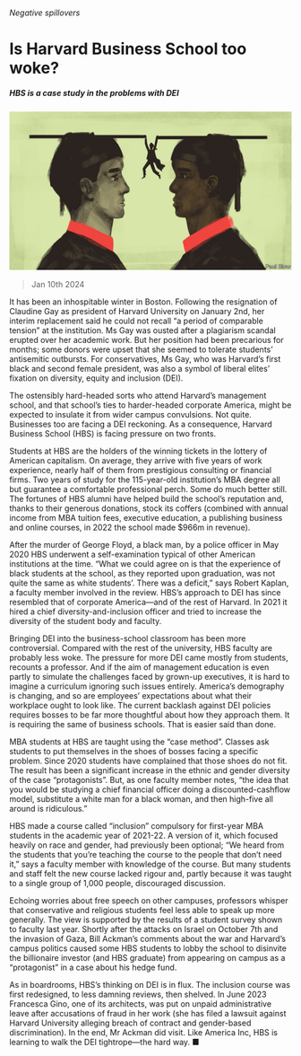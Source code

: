 ###### Negative spillovers

# Is Harvard Business School too woke? 

##### HBS is a case study in the problems with DEI 

![image](images/20240113_WBD003.jpg) 

> Jan 10th 2024 

It has been an inhospitable winter in Boston. Following the resignation of Claudine Gay as president of Harvard University on January 2nd, her interim replacement said he could not recall “a period of comparable tension” at the institution. Ms Gay was ousted after a plagiarism scandal erupted over her academic work. But her position had been precarious for months; some donors were upset that she seemed to tolerate students’ antisemitic outbursts. For conservatives, Ms Gay, who was Harvard’s first black and second female president, was also a symbol of liberal elites’ fixation on diversity, equity and inclusion (DEI).

The ostensibly hard-headed sorts who attend Harvard’s management school, and that school’s ties to harder-headed corporate America, might be expected to insulate it from wider campus convulsions. Not quite. Businesses too are facing a DEI reckoning. As a consequence, Harvard Business School (HBS) is facing pressure on two fronts.

Students at HBS are the holders of the winning tickets in the lottery of American capitalism. On average, they arrive with five years of work experience, nearly half of them from prestigious consulting or financial firms. Two years of study for the 115-year-old institution’s MBA degree all but guarantee a comfortable professional perch. Some do much better still. The fortunes of HBS alumni have helped build the school’s reputation and, thanks to their generous donations, stock its coffers (combined with annual income from MBA tuition fees, executive education, a publishing business and online courses, in 2022 the school made $966m in revenue).

After the murder of George Floyd, a black man, by a police officer in May 2020 HBS underwent a self-examination typical of other American institutions at the time. “What we could agree on is that the experience of black students at the school, as they reported upon graduation, was not quite the same as white students’. There was a deficit,” says Robert Kaplan, a faculty member involved in the review. HBS’s approach to DEI has since resembled that of corporate America—and of the rest of Harvard. In 2021 it hired a chief diversity-and-inclusion officer and tried to increase the diversity of the student body and faculty.

Bringing DEI into the business-school classroom has been more controversial. Compared with the rest of the university, HBS faculty are probably less woke. The pressure for more DEI came mostly from students, recounts a professor. And if the aim of management education is even partly to simulate the challenges faced by grown-up executives, it is hard to imagine a curriculum ignoring such issues entirely. America’s demography is changing, and so are employees’ expectations about what their workplace ought to look like. The current backlash against DEI policies requires bosses to be far more thoughtful about how they approach them. It is requiring the same of business schools. That is easier said than done.

MBA students at HBS are taught using the “case method”. Classes ask students to put themselves in the shoes of bosses facing a specific problem. Since 2020 students have complained that those shoes do not fit. The result has been a significant increase in the ethnic and gender diversity of the case “protagonists”. But, as one faculty member notes, “the idea that you would be studying a chief financial officer doing a discounted-cashflow model, substitute a white man for a black woman, and then high-five all around is ridiculous.” 

HBS made a course called “inclusion” compulsory for first-year MBA students in the academic year of 2021-22. A version of it, which focused heavily on race and gender, had previously been optional; “We heard from the students that you’re teaching the course to the people that don’t need it,” says a faculty member with knowledge of the course. But many students and staff felt the new course lacked rigour and, partly because it was taught to a single group of 1,000 people, discouraged discussion. 

Echoing worries about free speech on other campuses, professors whisper that conservative and religious students feel less able to speak up more generally. The view is supported by the results of a student survey shown to faculty last year. Shortly after the attacks on Israel on October 7th and the invasion of Gaza, Bill Ackman’s comments about the war and Harvard’s campus politics caused some HBS students to lobby the school to disinvite the billionaire investor (and HBS graduate) from appearing on campus as a “protagonist” in a case about his hedge fund.

As in boardrooms, HBS’s thinking on DEI is in flux. The inclusion course was first redesigned, to less damning reviews, then shelved. In June 2023 Francesca Gino, one of its architects, was put on unpaid administrative leave after accusations of fraud in her work (she has filed a lawsuit against Harvard University alleging breach of contract and gender-based discrimination). In the end, Mr Ackman did visit. Like America Inc, HBS is learning to walk the DEI tightrope—the hard way. ■


